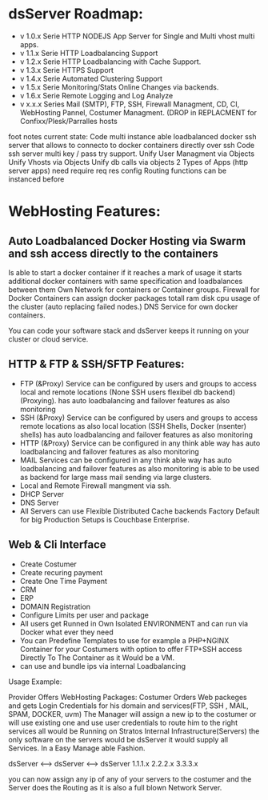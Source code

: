 # dsServer Roadmap:

- v 1.0.x Serie HTTP NODEJS App Server for Single and Multi vhost multi apps.
- v 1.1.x Serie HTTP Loadbalancing Support
- v 1.2.x Serie HTTP Loadbalancing with Cache Support.
- v 1.3.x Serie HTTPS Support
- v 1.4.x Serie Automated Clustering Support
- v 1.5.x Serie Monitoring/Stats Online Changes via backends.
- v 1.6.x Serie Remote Logging and Log Analyze
- v x.x.x Series Mail (SMTP), FTP, SSH, Firewall Managment, CD, CI, WebHosting Pannel, Costumer Managment. (DROP in REPLACMENT for Confixx/Plesk/Parralles hosts

foot notes current state:
Code multi instance able loadbalanced docker ssh server that allows to connecto to docker containers directly over ssh
Code ssh server multi key / pass try support.
Unify User Managment via Objects
Unify Vhosts via Objects
Unify db calls via objects
2 Types of Apps (http server apps) need require req res config 
Routing functions can be instanced before


# WebHosting Features:
## Auto Loadbalanced Docker Hosting via Swarm and ssh access directly to the containers
Is able to start a docker container if it reaches a mark of usage it starts additional docker containers with same specification and loadbalances between them
Own Network for containers or Container groups.
Firewall for Docker Containers
can assign docker packages totall ram disk cpu usage of the cluster (auto replacing failed nodes.)
DNS Service for own docker containers.

You can code your software stack and dsServer keeps it running on your cluster or cloud service.

## HTTP & FTP & SSH/SFTP Features:

- FTP (&Proxy) Service can be configured by users and groups to access local and remote locations (None SSH users flexibel db backend)(Proxying). has auto loadbalancing and failover features as also monitoring
- SSH (&Proxy) Service can be configured by users and groups to access remote locations as also local location (SSH Shells, Docker (nsenter) shells) has auto loadbalancing and failover features as also monitoring
- HTTP (&Proxy) Service can be configured in any think able way has auto loadbalancing and failover features as also monitoring
- MAIL Services can be configured in any think able way has auto loadbalancing and failover features as also monitoring is able to be used as backend for large mass mail sending via large clusters.
- Local and Remote Firewall mangment via ssh.
- DHCP Server
- DNS Server
- All Servers can use Flexible Distributed Cache backends Factory Default for big Production Setups is Couchbase Enterprise.


## Web & Cli Interface 
- Create Costumer
- Create recuring payment
- Create One Time Payment
- CRM
- ERP
- DOMAIN Registration
- Configure Limits per user and package
- All users get Runned in Own Isolated ENVIRONMENT and can run via Docker what ever they need
- You can Predefine Templates to use for example a PHP+NGINX Container for your Costumers with option to offer FTP+SSH access Directly To The Container as it Would be a VM.
- can use and bundle ips via internal Loadbalancing

Usage Example:


Provider Offers WebHosting Packages:
Costumer Orders Web packeges and gets Login Credentials for his domain and services(FTP, SSH , MAIL, SPAM, DOCKER, uvm)
The Manager will assign a new ip to the costumer or will use existing one and use user credentials to route him to the right services
all would be Running on Stratos Internal Infrastructure(Servers) the only software on the servers would be dsServer it would supply all Services.
In a Easy Manage able Fashion.

dsServer <--> dsServer <--> dsServer
1.1.1.x       2.2.2.x       3.3.3.x

you can now assign any ip of any of your servers to the costumer and the Server does the Routing as it is also a full blown Network Server.